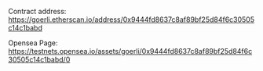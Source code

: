 Contract address: https://goerli.etherscan.io/address/0x9444fd8637c8af89bf25d84f6c30505c14c1babd

Opensea Page: https://testnets.opensea.io/assets/goerli/0x9444fd8637c8af89bf25d84f6c30505c14c1babd/0
